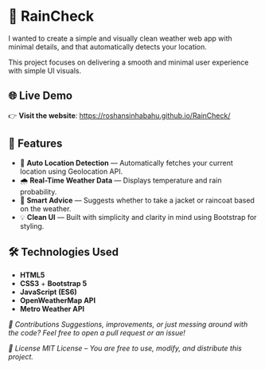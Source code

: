 # 🐸 RainCheck

I wanted to create a simple and visually clean weather web app with minimal details, and that automatically detects your location.  

This project focuses on delivering a smooth and minimal user experience with simple UI visuals.



## 🌐 Live Demo
👉 **Visit the website**: https://roshansinhabahu.github.io/RainCheck/



## 🚀 Features

- 📍 **Auto Location Detection** — Automatically fetches your current location using Geolocation API.  
- 🌧️ **Real-Time Weather Data** — Displays temperature and rain probability.  
- 🧥 **Smart Advice** — Suggests whether to take a jacket or raincoat based on the weather.  
- 💡 **Clean UI** — Built with simplicity and clarity in mind using Bootstrap for styling.



## 🛠️ Technologies Used

- **HTML5**
- **CSS3** + **Bootstrap 5**
- **JavaScript (ES6)**
- **OpenWeatherMap API**
- **Metro Weather API**

*🤝 Contributions
Suggestions, improvements, or just messing around with the code? Feel free to open a pull request or an issue!*

*📃 License
MIT License – You are free to use, modify, and distribute this project.*
